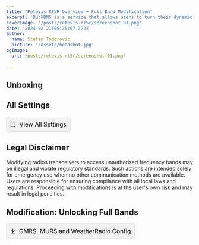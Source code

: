 ```yaml
---
title: "Retevis RT5R Overview + Full Band Modification"
excerpt: 'DuckDNS is a service that allows users to turn their dynamic IP address into a subdomain which they can use to access services on open ports.'
coverImage: '/posts/retevis-rt5r/screenshot-01.png'
date: '2024-02-21T05:35:07.322Z'
author:
  name: Stefan Todorovic
  picture: '/assets/headshot.jpg'
ogImage:
  url: /posts/retevis-rt5r/screenshot-01.png'

---
```

<!-- 
<iframe maxwidth="100%" width="100%" height="315" src="https://www.youtube.com/embed/fqO4NAR8NTw?si=JkgzOe_OyuQVSc-K" title="YouTube video player" frameborder="0" allow="accelerometer; autoplay; clipboard-write; encrypted-media; gyroscope; picture-in-picture; web-share" allowfullscreen></iframe> -->


## Unboxing

## All Settings

<a href="/posts/retevis-rt5r/settings" target="_blank" style="text-decoration: none; color: black; background-color: #f2f2f2; border: 1px solid #d9d9d9; padding: 10px; border-radius: 5px; display: inline-flex; align-items: center; gap: 10px;">
    <span style="font-size: 16px;">&#10066;</span> 
    <span style="font-size: 16px;">View All Settings</span>
</a>


## Legal Disclaimer

Modifying radios transceivers to access unauthorized frequency bands may be illegal and violate regulatory standards. Such actions are intended solely for emergency use when no other communication methods are available. Users are responsible for ensuring compliance with all local laws and regulations. Proceeding with modifications is at the user's own risk and may result in legal penalties.

## Modification: Unlocking Full Bands



<a href="path/to/your/file.zip" download="YourFileName.zip" style="text-decoration: none; color: black; background-color: #f2f2f2; border: 1px solid #d9d9d9; padding: 10px; border-radius: 5px; display: inline-flex; align-items: center; gap: 10px;">
    <span style="font-size: 16px;">&#x2913;</span> 
    <span style="font-size: 16px;">GMRS, MURS and WeatherRadio Config</span>
</a>
